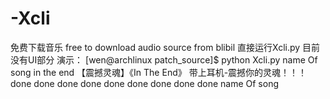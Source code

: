 # -Xcli
免费下载音乐  free to download audio source from blibil
直接运行Xcli.py
目前没有UI部分
演示：
[wen@archlinux patch_source]$ python Xcli.py
name Of song 
in the end
【震撼灵魂】《In The End》  带上耳机-震撼你的灵魂！！！
done
done
done
done
done
done
done
done
done
name Of song 


